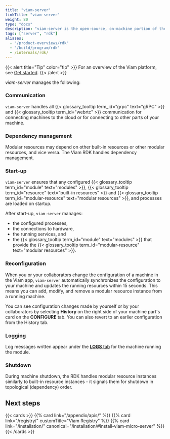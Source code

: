 ```yaml
---
title: "viam-server"
linkTitle: "viam-server"
weight: 80
type: "docs"
description: "viam-server is the open-source, on-machine portion of the Viam platform."
tags: ["server", "rdk"]
aliases:
  - "/product-overviews/rdk"
  - "/build/program/rdk"
  - /internals/rdk/
---
```


{{< alert title="Tip" color="tip" >}}
For an overview of the Viam platform, see [Get started](/get-started/).
{{< /alert >}}

_viam-server_ manages the following:

### Communication

`viam-server` handles all {{< glossary_tooltip term_id="grpc" text="gRPC" >}} and {{< glossary_tooltip term_id="webrtc" >}} communication for connecting machines to the cloud or for connecting to other parts of your machine.

### Dependency management

Modular resources may depend on other built-in resources or other modular resources, and vice versa.
The Viam RDK handles dependency management.

### Start-up

`viam-server` ensures that any configured {{< glossary_tooltip term_id="module" text="modules" >}}, {{< glossary_tooltip term_id="resource" text="built-in resources" >}} and {{< glossary_tooltip term_id="modular-resource" text="modular resources" >}}, and processes are loaded on startup.

After start-up, `viam-server` manages:

- the configured processes,
- the connections to hardware,
- the running services, and
- the {{< glossary_tooltip term_id="module" text="modules" >}} that provide the {{< glossary_tooltip term_id="modular-resource" text="modular resources" >}}.

### Reconfiguration

When you or your collaborators change the configuration of a machine in the Viam app, `viam-server` automatically synchronizes the configuration to your machine and updates the running resources within 15 seconds.
This means you can add, modify, and remove a modular resource instance from a running machine.

You can see configuration changes made by yourself or by your collaborators by selecting **History** on the right side of your machine part's card on the **CONFIGURE** tab.
You can also revert to an earlier configuration from the History tab.

### Logging

Log messages written appear under the [**LOGS** tab](/cloud/machines/#logs) for the machine running the module.

### Shutdown

During machine shutdown, the RDK handles modular resource instances similarly to built-in resource instances - it signals them for shutdown in topological (dependency) order.

## Next steps

{{< cards >}}
{{% card link="/appendix/apis/" %}}
{{% card link="/registry/" customTitle="Viam Registry" %}}
{{% card link="/installation/" canonical="/installation/#install-viam-micro-server" %}}
{{< /cards >}}
